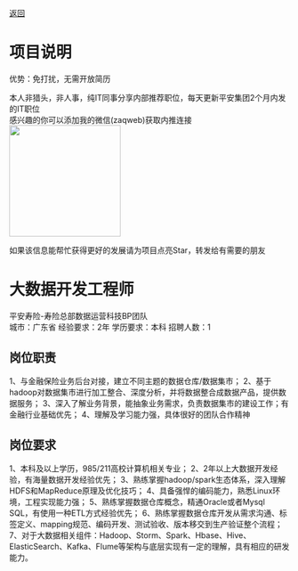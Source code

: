 [返回](../)

# 项目说明

优势：免打扰，无需开放简历

本人非猎头，非人事，纯IT同事分享内部推荐职位，每天更新平安集团2个月内发的IT职位  
感兴趣的你可以添加我的微信(zaqweb)获取内推连接  
<img src="https://github.com/zaqweb/PA-IT-JOBS/blob/master/WechatICode.jpeg"  height="200" width="200">

如果该信息能帮忙获得更好的发展请为项目点亮Star，转发给有需要的朋友

# 大数据开发工程师
平安寿险-寿险总部数据运营科技BP团队  
城市：广东省 经验要求：2年 学历要求：本科  招聘人数：1

## 岗位职责
1、与金融保险业务后台对接，建立不同主题的数据仓库/数据集市；
2、基于hadoop对数据集市进行加工整合、深度分析，并将数据整合成数据产品，提供数据服务；
3、深入了解业务背景，能抽象业务需求，负责数据集市的建设工作；有金融行业基础优先；
4、理解及学习能力强，具体很好的团队合作精神

## 岗位要求
1、本科及以上学历，985/211高校计算机相关专业；
2、2年以上大数据开发经验，有海量数据开发经验优先；
3、熟练掌握hadoop/spark生态体系，深入理解HDFS和MapReduce原理及优化技巧；
4、具备强悍的编码能力，熟悉Linux环境，工程实现能力强；
5、熟练掌握数据仓库概念，精通Oracle或者Mysql SQL，有使用一种ETL方式经验优先；
6、熟练掌握数据仓库开发从需求沟通、标签定义、mapping规范、编码开发、测试验收、版本移交到生产验证整个流程；
7、对于大数据相关组件：Hadoop、Storm、Spark、Hbase、Hive、ElasticSearch、Kafka、Flume等架构与底层实现有一定的理解，具有相应的研发能力。





